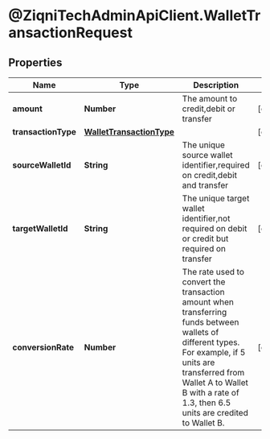 # @ZiqniTechAdminApiClient.WalletTransactionRequest

## Properties

Name | Type | Description | Notes
------------ | ------------- | ------------- | -------------
**amount** | **Number** | The amount to credit,debit or transfer | [optional] 
**transactionType** | [**WalletTransactionType**](WalletTransactionType.md) |  | [optional] 
**sourceWalletId** | **String** | The unique source wallet identifier,required on credit,debit and transfer | [optional] 
**targetWalletId** | **String** | The unique target wallet identifier,not required on debit or credit but required on transfer | [optional] 
**conversionRate** | **Number** | The rate used to convert the transaction amount when transferring funds between wallets of different types.  For example, if 5 units are transferred from Wallet A to Wallet B with a rate of 1.3, then 6.5 units are credited to Wallet B. | [optional] 


